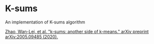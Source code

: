 # K-sums
An implementation of K-sums algorithm

[Zhao, Wan-Lei, et al. "k-sums: another side of k-means." arXiv preprint arXiv:2005.09485 (2020).](https://arxiv.org/abs/2005.09485)
